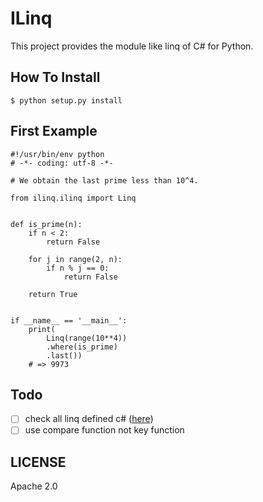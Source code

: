 ILinq
=======

This project provides the module like linq of C# for Python.

## How To Install

```
$ python setup.py install
```

## First Example

```
#!/usr/bin/env python
# -*- coding: utf-8 -*-

# We obtain the last prime less than 10^4.

from ilinq.ilinq import Linq


def is_prime(n):
    if n < 2:
        return False

    for j in range(2, n):
        if n % j == 0:
            return False

    return True


if __name__ == '__main__':
    print(
        Linq(range(10**4))
        .where(is_prime)
        .last())
    # => 9973
```

## Todo

- [ ] check all linq defined c# ([here](https://msdn.microsoft.com/ja-jp/library/system.linq.enumerable(v=vs.110).aspx))
- [ ] use compare function not key function

## LICENSE

Apache 2.0
